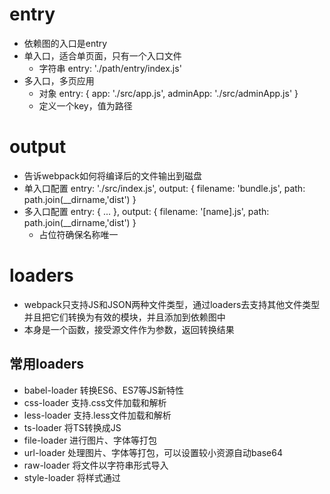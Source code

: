 # entry
- 依赖图的入口是entry
- 单入口，适合单页面，只有一个入口文件
    - 字符串
    entry: './path/entry/index.js'
- 多入口，多页应用
    - 对象
    entry: {
        app: './src/app.js',
        adminApp: './src/adminApp.js'
    }
    - 定义一个key，值为路径

# output
- 告诉webpack如何将编译后的文件输出到磁盘
- 单入口配置
    entry: './src/index.js',
    output: {
        filename: 'bundle.js',
        path: path.join(__dirname,'dist')
    }
- 多入口配置
    entry: {
        ...
    },
    output: {
        filename: '[name].js',
        path: path.join(__dirname,'dist')
    }
    - 占位符确保名称唯一

# loaders
- webpack只支持JS和JSON两种文件类型，通过loaders去支持其他文件类型并且把它们转换为有效的模块，并且添加到依赖图中
- 本身是一个函数，接受源文件作为参数，返回转换结果
## 常用loaders
- babel-loader  转换ES6、ES7等JS新特性
- css-loader    支持.css文件加载和解析
- less-loader   支持.less文件加载和解析
- ts-loader     将TS转换成JS
- file-loader   进行图片、字体等打包
- url-loader    处理图片、字体等打包，可以设置较小资源自动base64
- raw-loader    将文件以字符串形式导入
- style-loader  将样式通过<style>标签插入到head中
- thread-loader 多进程打包JS和CSS
## 使用方式
    module: {
        rules: [
            {
                test: 正则匹配,
                use: 'xxx-loader',
                或者
                use: [
                    'xx1-loader','xx2-loader'
                ]
            }
        ]
    }
    - test指定匹配规则
    - use指定使用的loader
    - 执行loader的顺序是链式调用，且方向是从右到左，右边解析完成传给左边的loader继续解析

# plugins
- 增强webpack功能，用于bundle文件的优化，资源管理和环境变量注入
- 作用于整个构建过程
## 常用plugins
- CommonsChunkPlugin    将chunks相同的代码块提取成公共JS
- CleanWebpackPlugin    清理构建目录
- ExtractTextWebpackPlugin  将CSS从bundle文件里提取成一个独立的CSS文件
- HtmlWebpackPlugin 创建HTML去承载输出bundle.js
- ZipWebpackPlugin  将打包的资源压缩成一个zip包
- UglifyjsWebpackPlugin 压缩JS
## 使用方式
    plugins: [
        new HtmlWebpackPlugin({template: './src/index.html'}),
        ...
    ]

# mode
- 指定当前构建的环境，production、development、none
- 设置不同的mode，可以开启webpack中不同的内置函数

# 文件监听
- 启动命令 webpack --watch
- 配置webpack.config.js 设置 watch: true

# 热更新 webpack-dev-server
- WDS不刷新浏览器，不输出文件，而是放在内存中
- 使用webpack内置插件 HotModuleReplacementPlugin

# 文件指纹
- 打包输出的文件名的后缀
- Hash
    和整个项目构建相关，只要有项目文件有更改，整个项目构建的hash值就会变化
    对于图片文件设置file-loader的name
        use: [{
            loader: 'file-loader',
            options: {
                name: 'img/[name][hash:8].[ext]'
            }
        }]
- Chunkhash
    和webpack打包的chunk有关，不同的entry会生成不同的chunkhash值
    对于JS文件设置output的filename
        output: {
            filename: '[name][chunkhash:8].js',
            path: 'xx'
        }
- Contenthash
    根据文件内容来定义hash，文件内容不变则contenthash不变
    对于CSS文件，设置MiniCssExtractPlugin的filename
        plugins: [
            new MiniCssExtractPlugin({
                filename: '[name][contenthash:8].css'
            })
        ]

# 代码压缩
- JS压缩
    uglifyjs-webpack-plugin
- css压缩
    optimize-css-assets-webpack-plugin
    同时使用cssnano预处理器
    plugins: [
        new OptimizeCssAssetsWebpackPlugin({
            assetNameRegExp: /\.css$/g,
            cssProcessor: require('cssnano')
        })
    ]
- html压缩
    html-webpack-plugin 

# 补充CSS3前缀
- autoprefixer插件 搭配 postcss-loader使用
    test: /.css$/,
    use: [
        ...,
        {
            loader: 'postcss-loader',
            options: {
                plugins: () => [
                    require('autoprefixer')({
                        browsers: ['last 2 version','>1%','ios 7']
                    })
                ]
            }
        }
    ]

# px转换rem
- px2rem-loader

# 静态资源内联
## CSS
- 借助style-loader
    use: [
        {
            loader: 'style-loader',
            options: {
                insertAt: 'top', // 样式插入head
                singleton: true // 将所有style标签合并成一个
            }
        }
    ]
- html-inline-css-webpack-plugin

# tree-sharking原理
- 利用ES6模块特点
    - 只能作为模块顶层语句出现
    - import模块名只能是字符串常量
    - import binding是immutable的